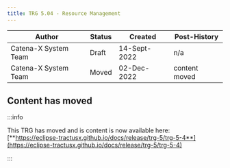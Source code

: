 ```yaml
---
title: TRG 5.04 - Resource Management
---
```


| Author               | Status | Created      | Post-History   |
|----------------------|--------|--------------|----------------|
| Catena-X System Team | Draft  | 14-Sept-2022 | n/a            |
| Catena-X System Team | Moved  | 02-Dec-2022  | content moved  |

## Content has moved

:::info

This TRG has moved and is content is now available
here: [**https://eclipse-tractusx.github.io/docs/release/trg-5/trg-5-4**](https://eclipse-tractusx.github.io/docs/release/trg-5/trg-5-4)

:::

